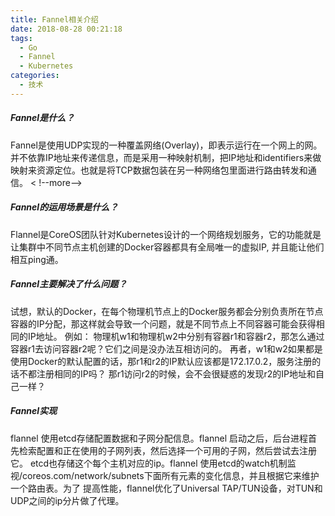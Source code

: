```yaml
---
title: Fannel相关介绍 
date: 2018-08-28 00:21:18
tags:
  - Go 
  - Fannel
  - Kubernetes 
categories:
  - 技术
---
```


##### Fannel是什么？ 
Fannel是使用UDP实现的一种覆盖网络(Overlay)，即表示运行在一个网上的网。并不依靠IP地址来传递信息，而是采用一种映射机制，把IP地址和identifiers来做映射来资源定位。也就是将TCP数据包装在另一种网络包里面进行路由转发和通信。
< !--more-->

##### Fannel的运用场景是什么？
Flannel是CoreOS团队针对Kubernetes设计的一个网络规划服务，它的功能就是让集群中不同节点主机创建的Docker容器都具有全局唯一的虚拟IP, 并且能让他们相互ping通。

##### Fannel主要解决了什么问题？
试想，默认的Docker，在每个物理机节点上的Docker服务都会分别负责所在节点容器的IP分配，那这样就会导致一个问题，就是不同节点上不同容器可能会获得相同的IP地址。
例如：
物理机w1和物理机w2中分别有容器r1和容器r2，那怎么通过容器r1去访问容器r2呢？它们之间是没办法互相访问的。 再者，w1和w2如果都是使用Docker的默认配置的话，那r1和r2的IP默认应该都是172.17.0.2，服务注册的话不都注册相同的IP吗？ 那r1访问r2的时候，会不会很疑惑的发现r2的IP地址和自己一样？

##### Fannel实现 
flannel 使用etcd存储配置数据和子网分配信息。flannel 启动之后，后台进程首先检索配置和正在使用的子网列表，然后选择一个可用的子网，然后尝试去注册它。
etcd也存储这个每个主机对应的ip。flannel 使用etcd的watch机制监视/coreos.com/network/subnets下面所有元素的变化信息，并且根据它来维护一个路由表。为了
提高性能，flannel优化了Universal TAP/TUN设备，对TUN和UDP之间的ip分片做了代理。
